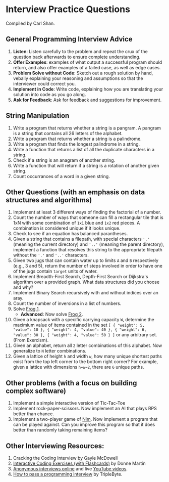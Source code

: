 # Interview Practice Questions

Compiled by Carl Shan.

## General Programming Interview Advice

1. **Listen**: Listen carefully to the problem and repeat the crux of the question back afterwards to ensure complete understanding.
2. **Offer Examples**: examples of what output a successful program should return, and also offer examples of a failed case, as well as edge cases.
3. **Problem Solve without Code**: Sketch out a rough solution by hand, vebally explaining your reasoning and assumptions so that the interviewer could correct you.
4. **Implement in Code**: Write code, explaining how you are translating your solution into code as you go along.
5. **Ask for Feedback**: Ask for feedback and suggestions for improvement.

## String Manipulation

1. Write a program that returns whether a string is a pangram. A pangram is a string that contains all 26 letters of the alphabet.
2. Write a program that returns whether a string is a palindrome.
3. Write a program that finds the longest palindrome in a string.
4. Write a function that returns a list of all the duplicate characters in a string.
5. Check if a string is an anagram of another string.
6. Write a function that will return if a string is a rotation of another given string.
7. Count occurrances of a word in a given string.

## Other Questions (with an emphasis on data structures and algorithms)

1. Implement at least 3 different ways of finding the factorial of a number.
2. Count the number of ways that someone can fill a rectangular tile that is 1xN with some combination of `1x1` blue and `1x2` red pieces. A combination is considered unique if it looks unique.
3. Check to see if an equation has balanced parantheses.
4. Given a string that contains a filepath, with special characters `'.'` (meaning the current directory) and `'..'` (meaning the parent directory), implement a function that resolves this string to the appropriate filepath without the `'.'` and `'..'` characters.
5. Given two jugs that can contain water up to limits `A` and `B` respectively (e.g., 3 and 5), return the number of steps involved in order to have one of the jugs contain `target` units of water.
6. Implement Breadth-First Search, Depth-First Search or Dijkstra's algorithm over a provided graph. What data structures did you choose and why?
7. Implement Binary Search recursively with and without indices over an aray.
8. Count the number of inversions in a list of numbers.
9. Solve [Frog 1](https://atcoder.jp/contests/dp/tasks/dp_a).
   *  **Advanced**: Now solve [Frog 2](https://atcoder.jp/contests/dp/tasks/dp_b).
10. Given a knapsack with a specific carrying capacity `W`, determine the maximium value of items contained in the set `[ { "weight": 5, "value": 10 }, { "weight": 4, "value": 40 }, { "weight": 6, "value": 30 }, { "weight": 4, "value": 50 } ]` or any arbitrary set. (From Exercism).
11. Given an alphabet, return all `2` letter combinations of this alphabet. Now generalize to `N` letter combinations.
12. Given a lattice of height `h` and width `w`, how many unique shortest paths exist from the top left corner to the bottom right corner? For example, given a lattice with dimensions `h=w=2`, there are `6` unique paths.

## Other problems (with a focus on building complex software)

1. Implement a simple interactive version of Tic-Tac-Toe
2. Implement rock-paper-scissors. Now implement an AI that plays RPS better than chance.
3. Implement a two-player game of [Nim](https://iq.opengenus.org/game-of-nim/). Now implement a program that can be played against. Can you improve this program so that it does better than randomly taking remaining items?

## Other Interviewing Resources:

1. Cracking the Coding Interview by Gayle McDowell
2. [Interactive Coding Exercises (with Flashcards)](https://github.com/donnemartin/interactive-coding-challenges) by Donne Martin
3. [Anonymous interviews online](https://interviewing.io/) and live [YouTube videos](https://www.youtube.com/channel/UCNc-Wa_ZNBAGzFkYbAHw9eg).
4. [How to pass a programming interview](https://triplebyte.com/blog/how-to-pass-a-programming-interview) by TripleByte.